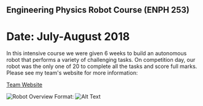 ## Engineering Physics Robot Course (ENPH 253)
# Date: July-August 2018

In this intensive course we were given 6 weeks to build an autonomous robot that performs a variety of challenging tasks. On competition day, our robot was the only one of 20 to complete all the tasks and score full marks. Please see my team's website for more information: 

[Team Website](https://scooter2018enph.wordpress.com/)

![Robot Overview](/images/enph253robot.jpg)
Format: ![Alt Text](url)
